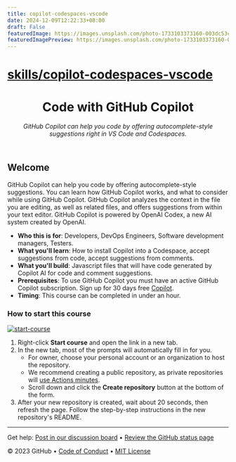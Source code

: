 ```yaml
---
title: copilot-codespaces-vscode
date: 2024-12-09T12:22:33+08:00
draft: False
featuredImage: https://images.unsplash.com/photo-1733103373160-003dc53ccdba?ixid=M3w0NjAwMjJ8MHwxfHJhbmRvbXx8fHx8fHx8fDE3MzM3MTgwNzF8&ixlib=rb-4.0.3
featuredImagePreview: https://images.unsplash.com/photo-1733103373160-003dc53ccdba?ixid=M3w0NjAwMjJ8MHwxfHJhbmRvbXx8fHx8fHx8fDE3MzM3MTgwNzF8&ixlib=rb-4.0.3
---
```


# [skills/copilot-codespaces-vscode](https://github.com/skills/copilot-codespaces-vscode)

<header>

<!--
  <<< Author notes: Course header >>>
  Read <https://skills.github.com/quickstart> for more information about how to build courses using this template.
  Include a 1280×640 image, course name in sentence case, and a concise description in emphasis.
  In your repository settings: enable template repository, add your 1280×640 social image, auto delete head branches.
  Next to "About", add description & tags; disable releases, packages, & environments.
  Add your open source license, GitHub uses the MIT license.
-->

# Code with GitHub Copilot

_GitHub Copilot can help you code by offering autocomplete-style suggestions right in VS Code and Codespaces._

</header>

<!--
  <<< Author notes: Course start >>>
  Include start button, a note about Actions minutes,
  and tell the learner why they should take the course.
-->

## Welcome

GitHub Copilot can help you code by offering autocomplete-style suggestions. You can learn how GitHub Copilot works, and what to consider while using GitHub Copilot. GitHub Copilot analyzes the context in the file you are editing, as well as related files, and offers suggestions from within your text editor. GitHub Copilot is powered by OpenAI Codex, a new AI system created by OpenAI.

- **Who this is for**: Developers, DevOps Engineers, Software development managers, Testers.
- **What you'll learn**: How to install Copilot into a Codespace, accept suggestions from code, accept suggestions from comments.
- **What you'll build**: Javascript files that will have code generated by Copilot AI for code and comment suggestions.
- **Prerequisites**: To use GitHub Copilot you must have an active GitHub Copilot subscription. Sign up for 30 days free [Copilot](https://github.com/settings/copilot).
- **Timing**: This course can be completed in under an hour.

### How to start this course

<!-- For start course, run in JavaScript:
'https://github.com/new?' + new URLSearchParams({
  template_owner: 'skills',
  template_name: 'copilot-codespaces-vscode',
  owner: '@me',
  name: 'skills-copilot-codespaces-vscode',
  description: 'My clone repository',
  visibility: 'public',
}).toString()
-->

[![start-course](https://user-images.githubusercontent.com/1221423/235727646-4a590299-ffe5-480d-8cd5-8194ea184546.svg)](https://github.com/new?template_owner=skills&template_name=copilot-codespaces-vscode&owner=%40me&name=skills-copilot-codespaces-vscode&description=My+clone+repository&visibility=public)

1. Right-click **Start course** and open the link in a new tab.
2. In the new tab, most of the prompts will automatically fill in for you.
   - For owner, choose your personal account or an organization to host the repository.
   - We recommend creating a public repository, as private repositories will [use Actions minutes](https://docs.github.com/en/billing/managing-billing-for-github-actions/about-billing-for-github-actions).
   - Scroll down and click the **Create repository** button at the bottom of the form.
3. After your new repository is created, wait about 20 seconds, then refresh the page. Follow the step-by-step instructions in the new repository's README.

<footer>

<!--
  <<< Author notes: Footer >>>
  Add a link to get support, GitHub status page, code of conduct, license link.
-->

---

Get help: [Post in our discussion board](https://github.com/orgs/skills/discussions/categories/code-with-copilot) &bull; [Review the GitHub status page](https://www.githubstatus.com/)

&copy; 2023 GitHub &bull; [Code of Conduct](https://www.contributor-covenant.org/version/2/1/code_of_conduct/code_of_conduct.md) &bull; [MIT License](https://gh.io/mit)

</footer>
